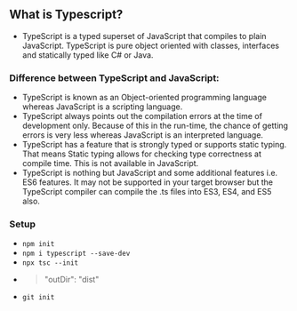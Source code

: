 ## What is Typescript?
- TypeScript is a typed superset of JavaScript that compiles to plain JavaScript. TypeScript is pure object oriented with classes, interfaces and statically typed like C# or Java.

### Difference between TypeScript and JavaScript:
- TypeScript is known as an Object-oriented programming language whereas JavaScript is a scripting language.
- TypeScript always points out the compilation errors at the time of development only. Because of this in the run-time, the chance of getting errors is very less whereas JavaScript is an interpreted language.
- TypeScript has a feature that is strongly typed or supports static typing. That means Static typing allows for checking type correctness at compile time. This is not available in JavaScript.
- TypeScript is nothing but JavaScript and some additional features i.e. ES6 features. It may not be supported in your target browser but the TypeScript compiler can compile the .ts files into ES3, ES4, and ES5 also.

### Setup
- ``` npm init ```
- ``` npm i typescript --save-dev ```
- ``` npx tsc --init ```
- > "outDir": "dist" 
- ``` git init ```